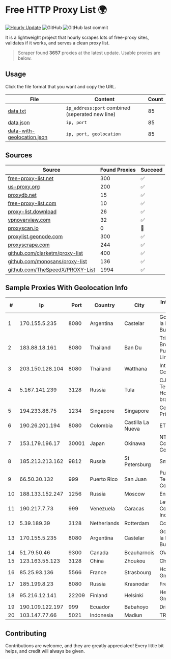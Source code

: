 
# Free HTTP Proxy List 🌍

[![Hourly Update](https://github.com/mertguvencli/http-proxy-list/actions/workflows/main.yml/badge.svg?branch=main)](https://github.com/mertguvencli/http-proxy-list/actions/workflows/main.yml)
![GitHub](https://img.shields.io/github/license/mertguvencli/http-proxy-list)
![GitHub last commit](https://img.shields.io/github/last-commit/mertguvencli/http-proxy-list)

It is a lightweight project that hourly scrapes lots of free-proxy sites, validates if it works, and serves a clean proxy list.


> Scraper found **3657** proxies at the latest update. Usable proxies are below.

## Usage

Click the file format that you want and copy the URL.


|File|Content|Count|
|----|-------|-----|
|[data.txt](https://raw.githubusercontent.com/mertguvencli/http-proxy-list/main/proxy-list/data.txt)|`ip_address:port` combined (seperated new line)|85|
|[data.json](https://raw.githubusercontent.com/mertguvencli/http-proxy-list/main/proxy-list/data.json)|`ip, port`|85|
|[data-with-geolocation.json](https://raw.githubusercontent.com/mertguvencli/http-proxy-list/main/proxy-list/data-with-geolocation.json)|`ip, port, geolocation`|85|

## Sources

|Source|Found Proxies|Succeed|
|------|-------------|-------|
|[free-proxy-list.net](https://free-proxy-list.net)|300|✅|
|[us-proxy.org](https://www.us-proxy.org)|200|✅|
|[proxydb.net](http://proxydb.net)|15|✅|
|[free-proxy-list.com](https://free-proxy-list.com/?page=&port=&type%5B%5D=http&type%5B%5D=https&up_time=0&search=Search)|10|✅|
|[proxy-list.download](https://www.proxy-list.download/HTTP)|26|✅|
|[vpnoverview.com](https://vpnoverview.com/privacy/anonymous-browsing/free-proxy-servers)|32|✅|
|[proxyscan.io](https://www.proxyscan.io)|0|🚫|
|[proxylist.geonode.com](https://proxylist.geonode.com/api/proxy-list?limit=300&page=1&sort_by=lastChecked&sort_type=desc&protocols=http,https)|300|✅|
|[proxyscrape.com](https://api.proxyscrape.com/v2/?request=displayproxies&protocol=http&timeout=10000&country=all&ssl=all&anonymity=all)|244|✅|
|[github.com/clarketm/proxy-list](https://raw.githubusercontent.com/clarketm/proxy-list/master/proxy-list-raw.txt)|400|✅|
|[github.com/monosans/proxy-list](https://raw.githubusercontent.com/monosans/proxy-list/main/proxies/http.txt)|136|✅|
|[github.com/TheSpeedX/PROXY-List](https://raw.githubusercontent.com/TheSpeedX/PROXY-List/master/http.txt)|1994|✅|


## Sample Proxies With Geolocation Info

|#|Ip|Port|Country|City|Internet Service Provider|
|-|--|----|-------|----|-------------------------|
|1|170.155.5.235|8080|Argentina|Castelar|Gobernacion de la Provincia de Buenos Aires|
|2|183.88.18.161|8080|Thailand|Ban Du|Triple T Broadband Public Company Limited|
|3|203.150.128.104|8080|Thailand|Watthana|Internet Thailand Company Ltd|
|4|5.167.141.239|3128|Russia|Tula|CJSC "ER-Telecom Holding" Tula branch|
|5|194.233.86.75|1234|Singapore|Singapore|Contabo Asia Private Limited|
|6|190.26.201.194|8080|Colombia|Castilla La Nueva|ETB - Colombia|
|7|153.179.196.17|30001|Japan|Okinawa|NTT Communications Corporation|
|8|185.213.213.162|9812|Russia|St Petersburg|Smartcom LLC|
|9|66.50.30.132|999|Puerto Rico|San Juan|Puerto Rico Telephone Company|
|10|188.133.152.247|1256|Russia|Moscow|Enforta-MSK|
|11|190.217.7.73|999|Venezuela|Caracas|Level 3 Communications, Inc.|
|12|5.39.189.39|3128|Netherlands|Rotterdam|ColoCenter b.v.|
|13|170.155.5.235|8080|Argentina|Castelar|Gobernacion de la Provincia de Buenos Aires|
|14|51.79.50.46|9300|Canada|Beauharnois|OVH SAS|
|15|123.163.55.123|3128|China|Zhoukou|Chinanet|
|16|85.25.93.136|5566|France|Strasbourg|Host Europe GmbH|
|17|185.199.8.23|8080|Russia|Krasnodar|Freedom LLC|
|18|95.216.12.141|22209|Finland|Helsinki|Hetzner Online GmbH|
|19|190.109.122.197|999|Ecuador|Babahoyo|Drivernet S.A.|
|20|103.147.77.66|5021|Indonesia|Madiun|TRIDATA|



## Contributing

Contributions are welcome, and they are greatly appreciated! Every
little bit helps, and credit will always be given.

